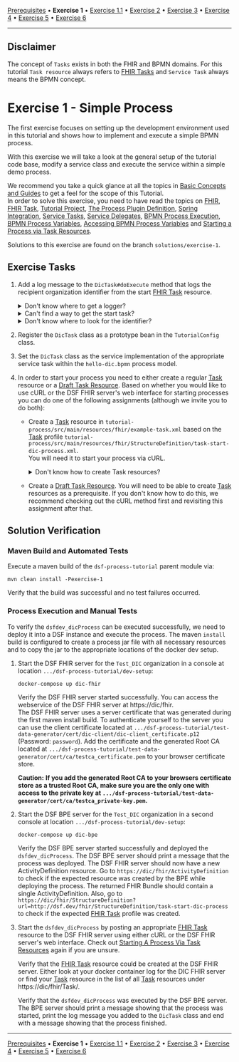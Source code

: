 [Prerequisites](prerequisites.md) • **Exercise 1** • [Exercise 1.1](exercise-1-1.md) • [Exercise 2](exercise-2.md) • [Exercise 3](exercise-3.md) • [Exercise 4](exercise-4.md) • [Exercise 5](exercise-5.md) • [Exercise 6](exercise-6.md)
___
## Disclaimer
The concept of `Tasks` exists in both the FHIR and BPMN domains. For this tutorial `Task resource` always refers
to [FHIR Tasks](https://www.hl7.org/fhir/R4/task.html) and `Service Task` always means the BPMN concept.
# Exercise 1 - Simple Process
The first exercise focuses on setting up the development environment used in this tutorial and shows how to implement and execute a simple
BPMN process.

With this exercise we will take a look at the general setup of the tutorial code base, modify a service class and execute 
the service within a simple demo process.  

We recommend you take a quick glance at all the topics in [Basic Concepts and Guides](basic-concepts-and-guides.md) to get a 
feel for the scope of this Tutorial.  
In order to solve this exercise, you need to have read the topics on [FHIR](basic-concepts-and-guides.md#fhir), 
[FHIR Task](basic-concepts-and-guides.md#task), 
[Tutorial Project](basic-concepts-and-guides.md#tutorial-project), [The Process Plugin Definition](basic-concepts-and-guides.md#the-process-plugin-definition), 
[Spring Integration](basic-concepts-and-guides.md#spring-integration), [Service Tasks](basic-concepts-and-guides.md#service-tasks), 
[Service Delegates](basic-concepts-and-guides.md#service-delegates),
[BPMN Process Execution](basic-concepts-and-guides.md#bpmn-process-execution), [BPMN Process Variables](basic-concepts-and-guides.md#bpmn-process-variables), 
[Accessing BPMN Process Variables](basic-concepts-and-guides.md#accessing-bpmn-process-variables)
and [Starting a Process via Task Resources](basic-concepts-and-guides.md#starting-a-process-via-task-resources).

Solutions to this exercise are found on the branch `solutions/exercise-1`.

## Exercise Tasks
1. Add a log message to the `DicTask#doExecute` method that logs the recipient organization identifier from the start [FHIR Task](http://hl7.org/fhir/R4/task.html) resource.

    <details>
        <summary>Don't know where to get a logger?</summary>
    
    This project uses slf4j. So use `LoggerFactory` to get yourself a logger instance.
    </details>
    
    <details>
        <summary>Can't find a way to get the start task?</summary>
    
    The `doExecute` method provides a `Variables` instance. Try it through this one.
    </details>
    
    <details>
        <summary>Don't know where to look for the identifier?</summary>
    
    Take a look at the official [FHIR Task](https://www.hl7.org/fhir/R4/task.html) resource, find elements that have a recipient and manoeuvre your way to those elements using the right getters. Then test which of them has the correct value.
    </details>

2. Register the `DicTask` class as a prototype bean in the `TutorialConfig` class.
3. Set the `DicTask` class as the service implementation of the appropriate service task within the `hello-dic.bpmn` process model.
4. In order to start your process you need to either create a regular [Task](basic-concepts-and-guides.md#task) resource
    or a [Draft Task Resource](basic-concepts-and-guides.md#draft-task-resources). Based on whether you would like
    to use cURL or the DSF FHIR server's web interface for starting processes you can do one of the following
    assignments (although we invite you to do both):
   * Create a [Task](basic-concepts-and-guides.md#task) resource in `tutorial-process/src/main/resources/fhir/example-task.xml` based on the [Task](basic-concepts-and-guides.md#task)
     profile `tutorial-process/src/main/resources/fhir/StructureDefinition/task-start-dic-process.xml`.  
     You will need it to start your process via cURL.
   
        <details>
        <summary>Don't know how to create Task resources?</summary>

        Take a look at [this guide](basic-concepts-and-guides.md#creating-task-resources-based-on-a-definition).
        </details>
   * Create a [Draft Task Resource](basic-concepts-and-guides.md#draft-task-resources). You will need to be able
    to create [Task](basic-concepts-and-guides.md#task) resources as a prerequisite. If you don't know how to do this, 
    we recommend checking out the cURL method first and revisiting this assignment after that.

## Solution Verification
### Maven Build and Automated Tests
Execute a maven build of the `dsf-process-tutorial` parent module via:
```
mvn clean install -Pexercise-1
```
Verify that the build was successful and no test failures occurred.

### Process Execution and Manual Tests
To verify the `dsfdev_dicProcess` can be executed successfully, we need to deploy it into a DSF instance and execute the process. The maven `install` build is configured to create a process jar file with all necessary resources and to copy the jar to the appropriate locations of the docker dev setup.

1. Start the DSF FHIR server for the `Test_DIC` organization in a console at location `.../dsf-process-tutorial/dev-setup`:
	```
	docker-compose up dic-fhir
	```
	Verify the DSF FHIR server started successfully. You can access the webservice of the DSF FHIR server at https://dic/fhir.  
	The DSF FHIR server uses a server certificate that was generated during the first maven install build. 
    To authenticate yourself to the server you can use the client certificate located at `.../dsf-process-tutorial/test-data-generator/cert/dic-client/dic-client_certificate.p12` (Password: `password`). 
    Add the certificate and the generated Root CA located at `.../dsf-process-tutorial/test-data-generator/cert/ca/testca_certificate.pem` to your browser certificate store.
	
	**Caution:** __If you add the generated Root CA to your browsers certificate store as a trusted Root CA, make sure you are 
    the only one with access to the private key at `.../dsf-process-tutorial/test-data-generator/cert/ca/testca_private-key.pem`.__

2. Start the DSF BPE server for the `Test_DIC` organization in a second console at location `.../dsf-process-tutorial/dev-setup`:
	```
	docker-compose up dic-bpe
	```
	Verify the DSF BPE server started successfully and deployed the `dsfdev_dicProcess`. 
    The DSF BPE server should print a message that the process was deployed. The DSF FHIR server should now have a new ActivityDefinition resource. Go to `https://dic/fhir/ActivityDefinition` to check if the expected resource was created by the BPE while deploying the process. The returned FHIR Bundle should contain a single ActivityDefinition. Also, go to `https://dic/fhir/StructureDefinition?url=http://dsf.dev/fhir/StructureDefinition/task-start-dic-process` to check if the expected [FHIR Task](http://hl7.org/fhir/R4/task.html) profile was created.

3. Start the `dsfdev_dicProcess` by posting an appropriate [FHIR Task](http://hl7.org/fhir/R4/task.html) resource to the DSF FHIR server using either cURL or the DSF FHIR server's web interface. Check out [Starting A Process Via Task Resources](basic-concepts-and-guides.md#starting-a-process-via-task-resources) again if you are unsure.  
	
    Verify that the  [FHIR Task](http://hl7.org/fhir/R4/task.html) resource could be created at the DSF FHIR server. Either look at your docker container log for the DIC FHIR server or find your [Task](basic-concepts-and-guides.md#task) resource in the list of all [Task](basic-concepts-and-guides.md#task) resources under https://dic/fhir/Task/. 
	
    Verify that the `dsfdev_dicProcess` was executed by the DSF BPE server. The BPE server should print a message showing that the process was started, print the log message you added to the `DicTask` class and end with a message showing that the process finished.

___
[Prerequisites](prerequisites.md) • **Exercise 1** • [Exercise 1.1](exercise-1-1.md) • [Exercise 2](exercise-2.md) • [Exercise 3](exercise-3.md) • [Exercise 4](exercise-4.md) • [Exercise 5](exercise-5.md) • [Exercise 6](exercise-6.md)
